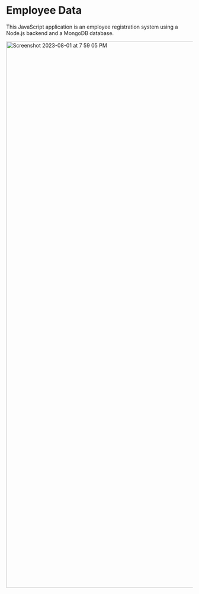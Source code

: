 # Employee Data

This JavaScript application is an employee registration system using a Node.js backend and a MongoDB database.

<img width="1470" alt="Screenshot 2023-08-01 at 7 59 05 PM" src="https://github.com/pixieo/employee-table/assets/111917796/a00689cb-54d5-45a6-bf3e-f241ecc538fb">
<br/>
